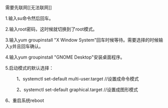 
需要先联网[[无法联网]]

1.输入su命令然后回车。

2.输入root密码，这时候就切换到了root模式。

3.输入yum groupinstall "X Window System"回车时候等待。需要选择的时候输入y并且回车确认。

4.输入yum groupinstall "GNOME Desktop"安装桌面程序。

5.启动模式的默认选择：

         1、systemctl set-default multi-user.target //设置成命令模式

         2、systemctl set-default graphical.target //设置成图形模式

6、重启系统reboot